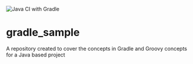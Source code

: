 ![Java CI with Gradle](https://github.com/h3xh4wk/gradle_sample/workflows/Java%20CI%20with%20Gradle/badge.svg)
# gradle_sample
A repository created to cover the concepts in Gradle and Groovy concepts for a Java based project
